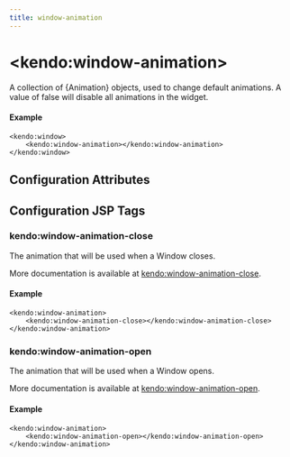 ```yaml
---
title: window-animation
---
```


# \<kendo:window-animation\>

A collection of {Animation} objects, used to change default animations. A value of false
will disable all animations in the widget.

#### Example
    <kendo:window>
        <kendo:window-animation></kendo:window-animation>
    </kendo:window>

## Configuration Attributes


##  Configuration JSP Tags

### kendo:window-animation-close

The animation that will be used when a Window closes.

More documentation is available at [kendo:window-animation-close](/kendo-ui/api/wrappers/jsp/window/animation-close).

#### Example

    <kendo:window-animation>
        <kendo:window-animation-close></kendo:window-animation-close>
    </kendo:window-animation>

### kendo:window-animation-open

The animation that will be used when a Window opens.

More documentation is available at [kendo:window-animation-open](/kendo-ui/api/wrappers/jsp/window/animation-open).

#### Example

    <kendo:window-animation>
        <kendo:window-animation-open></kendo:window-animation-open>
    </kendo:window-animation>

